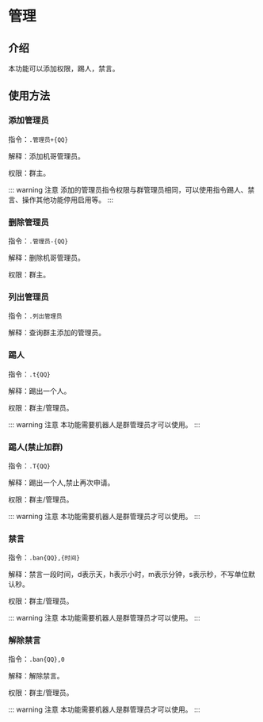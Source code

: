 # 管理

## 介绍

本功能可以添加权限，踢人，禁言。




## 使用方法

### 添加管理员

指令：`.管理员+{QQ}`
    
解释：添加机哥管理员。

权限：群主。

<Chat
:msgList="[
    {
        'msg':'.管理员+875543533',
        'position':'right'
    },
    {
        'msg':'已添加管理员QQ:875543533',
        'position':'left'
    }
]"/>

::: warning 注意
添加的管理员指令权限与群管理员相同，可以使用指令踢人、禁言、操作其他功能停用启用等。
:::

### 删除管理员

指令：`.管理员-{QQ}`
    
解释：删除机哥管理员。

权限：群主。
    
<Chat
:msgList="[
    {
        'msg':'.管理员-875543533',
        'position':'right'
    },
    {
        'msg':'已删除管理员QQ:875543533',
        'position':'left'
    }
]"/>

### 列出管理员

指令：`.列出管理员`
    
解释：查询群主添加的管理员。
    
<Chat
:msgList="[
    {
        'msg':'.列出管理员',
        'position':'right'
    },
    {
        'msg':'管理员列表\n无',
        'position':'left'
    }
]"/>

### 踢人

指令：`.t{QQ}`
    
解释：踢出一个人。

权限：群主/管理员。
    
<Chat
:msgList="[
    {
        'msg':'.t875543533',
        'position':'right'
    },
    {
        'msg':'已踢',
        'position':'left'
    }
]"/>

::: warning 注意
本功能需要机器人是群管理员才可以使用。
:::


### 踢人(禁止加群)

指令：`.T{QQ}`
    
解释：踢出一个人,禁止再次申请。

权限：群主/管理员。
    
<Chat
:msgList="[
    {
        'msg':'.T875543533',
        'position':'right'
    },
    {
        'msg':'已踢',
        'position':'left'
    }
]"/>

::: warning 注意
本功能需要机器人是群管理员才可以使用。
:::

### 禁言

指令：`.ban{QQ},{时间}`
    
解释：禁言一段时间，d表示天，h表示小时，m表示分钟，s表示秒，不写单位默认秒。

权限：群主/管理员。
    
<Chat
:msgList="[
    {
        'msg':'.ban875543533,1d 1h 1m 1s',
        'position':'right'
    },
    {
        'msg':'已禁言\nQQ:875543533\n时间：1天1时1分1秒',
        'position':'left'
    }
]"/>

::: warning 注意
本功能需要机器人是群管理员才可以使用。
:::

### 解除禁言

指令：`.ban{QQ},0`
    
解释：解除禁言。

权限：群主/管理员。
    
<Chat
:msgList="[
    {
        'msg':'.ban875543533,0',
        'position':'right'
    },
    {
        'msg':'已解除禁言',
        'position':'left'
    }
]"/>

::: warning 注意
本功能需要机器人是群管理员才可以使用。
:::
